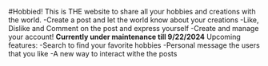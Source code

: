 #Hobbied!
This is THE website to share all your hobbies and creations with the world.
-Create a post and let the world know about your creations
-Like, Dislike and Comment on the post and express yourself
-Create and manage your account!
**Currently under maintenance till 9/22/2024**
Upcoming features:
-Search to find your favorite hobbies
-Personal message the users that you like
-A new way to interact withe the posts
